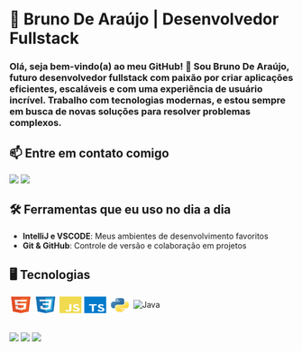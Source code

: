 # 🌟 Bruno De Araújo | Desenvolvedor Fullstack


### Olá, seja bem-vindo(a) ao meu GitHub! 👋 Sou Bruno De Araújo, futuro desenvolvedor fullstack com paixão por criar aplicações eficientes, escaláveis e com uma experiência de usuário incrível. Trabalho com tecnologias modernas, e estou sempre em busca de novas soluções para resolver problemas complexos.


## 📫 Entre em contato comigo
<div> 
  <a href="https://www.instagram.com/brunoapf__" target="_blank"><img src="https://img.shields.io/badge/-Instagram-%23E4405F?style=for-the-badge&logo=instagram&logoColor=white" target="_blank"/></a>
  <a href="https://www.linkedin.com/in/brunoapf" target="_blank"><img src="https://img.shields.io/badge/-LinkedIn-%230077B5?style=for-the-badge&logo=linkedin&logoColor=white" target="_blank"/></a> 
</div> 

## 🛠️ Ferramentas que eu uso no dia a dia 

- **IntelliJ e VSCODE**: Meus ambientes de desenvolvimento favoritos 
- **Git & GitHub**: Controle de versão e colaboração em projetos 
<!--- **DBeaver**: Para analisar meus banco de dados de forma mais eficiente -->
<!--- **Insomnia**: Para testar APIs e quando no front garantir integração efeciente-->

## 🖥️ Tecnologias    
<div style="display: inline_block">
  <img align="center" alt="HTML" height="30" width="40" src="https://raw.githubusercontent.com/devicons/devicon/master/icons/html5/html5-original.svg">
  <img align="center" alt="CSS" height="30" width="40" src="https://raw.githubusercontent.com/devicons/devicon/master/icons/css3/css3-original.svg">
  <img align="center" alt="Js" height="30" width="40" src="https://raw.githubusercontent.com/devicons/devicon/master/icons/javascript/javascript-plain.svg">
  <img align="center" alt="Ts" height="30" width="40" src="https://raw.githubusercontent.com/devicons/devicon/master/icons/typescript/typescript-plain.svg">
  <img align="center" alt="Python" height="30" width="40" src="https://raw.githubusercontent.com/devicons/devicon/master/icons/python/python-original.svg">
  <img align="center" alt="Java" height="30" width="40" src="https://raw.githubusercontent.com/jmnote/z-icons/master/svg/java.svg">
  <!--<img align="center" alt="Rafa-Csharp" height="30" width="40" src="https://raw.githubusercontent.com/devicons/devicon/master/icons/csharp/csharp-original.svg">-->
</div>
<br></br>
<div> 
  <img width="450" src="https://github-readme-stats.vercel.app/api?username=Uuiskas&show_icons=true&theme=highcontrast"/> 
  <img width="345"  src="https://github-readme-stats.vercel.app/api/top-langs/?username=Uuiskas&layout=compact&theme=highcontrast"/>
  <img src="https://streak-stats.demolab.com?user=Uuiskas&theme=highcontrast&border_radius=8&locale=pt_BR&date_format=j%20M%5B%20Y%5D&card_width=800&card_height=200"/>
</div>

 
